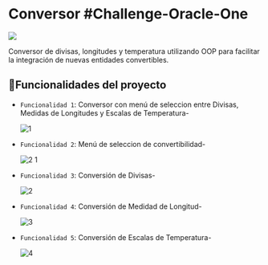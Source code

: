 # <hi align="center"> Conversor #Challenge-Oracle-One </h1>

 <p align="left">
   <img src="https://img.shields.io/badge/STATUS-v1.0-green">
   </p>

Conversor de divisas, longitudes y temperatura utilizando OOP para facilitar la integración de nuevas entidades convertibles.

## :hammer:Funcionalidades del proyecto

- `Funcionalidad 1`: Conversor con menú de seleccion entre Divisas, Medidas de Longitudes y Escalas de Temperatura-
  
  ![1](https://github.com/BlooKrunch/oracle-challenge2/assets/36406272/1c0d4b87-925a-4c55-af1f-1f058634bfe9)


- `Funcionalidad 2`: Menú de seleccion de convertibilidad-

  ![2 1](https://github.com/BlooKrunch/oracle-challenge2/assets/36406272/31c11aa4-8962-416e-a111-9cf4ff5d16f5)


- `Funcionalidad 3`: Conversión de Divisas-

  ![2](https://github.com/BlooKrunch/oracle-challenge2/assets/36406272/0b16490e-674b-426e-acc7-422b8795a35a)


- `Funcionalidad 4`: Conversión de Medidad de Longitud-

  ![3](https://github.com/BlooKrunch/oracle-challenge2/assets/36406272/f2c46a89-2942-4aa9-bf03-3931551239a8)


- `Funcionalidad 5`: Conversión de Escalas de Temperatura-

  ![4](https://github.com/BlooKrunch/oracle-challenge2/assets/36406272/24957d67-002e-42f2-9a9c-29ee13c274f2)

